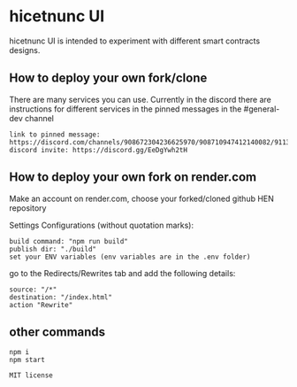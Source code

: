 # hicetnunc UI

hicetnunc UI is intended to experiment with different smart contracts designs.

## How to deploy your own fork/clone
There are many services you can use. Currently in the discord there are instructions for different services in the pinned messages in the #general-dev channel

```
link to pinned message: https://discord.com/channels/908672304236625970/908710947412140082/911347676258369597
discord invite: https://discord.gg/EeDgYwh2tH
```
## How to deploy your own fork on render.com

Make an account on render.com, choose your forked/cloned github HEN repository

Settings Configurations (without quotation marks):

```
build command: "npm run build"
publish dir: "./build"
set your ENV variables (env variables are in the .env folder)
```

go to the Redirects/Rewrites tab and add the following details:

```
source: "/*" 
destination: "/index.html"
action "Rewrite"
```

## other commands

```
npm i
npm start
```

`MIT license`
